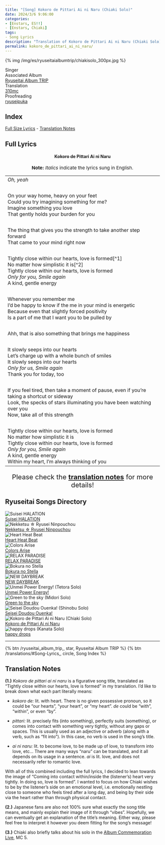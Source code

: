 ```yaml
---
title: "[Song] Kokoro de Pittari Ai ni Naru (Chiaki Solo)"
date: 2024/3/6 9:06:00
categories:
- [Enstars, ES!!]
- [Enstars, Chiaki]
tags:
- Song Lyrics
description: "Translation of Kokoro de Pittari Ai ni Naru (Chiaki Solo) Song Lyrics by 310mc. By Chiaki from the Ryuseitai Album TRIP."
permalink: kokoro_de_pittari_ai_ni_naru/
---
```


{% img /img/es/ryuseitaialbumtrip/chiakisolo_300px.jpg %}

<div class="three-wrapper" style="--storyColor:#965e7d;--storyColor-rgb:150,94,125;--storyColor-h:326.8;--storyColor-s: 23%;--storyColor-l:47.8%;">
    <div class="info-area">
        <div class="info">
            <div class="info-item characters">
                <div class="label">
                    Singer
                </div>
                <div class="value">
                <a href="/categories/Enstars/Chiaki" character="Chiaki"></a>
                </div>
            </div>
            <div class="info-item one">
                <div class="label">
                    Associated Album
                </div>
                <div class="value">
                    <a href="/ryuseitai_album_trip">Ryuseitai Album TRIP</a>
                </div>
            </div>
            <div class="info-item two">
                <div class="label">
                    Translation
                </div>
                <div class="value">
                    <a href="/about">310mc</a>
                </div>
            </div>
            <div class="info-item three">
                <div class="label">
                   Proofreading
                </div>
                <div class="value">
                    <a href="https://ryuseipuka.notion.site/proofed-by-ryuseipuka-020757643ea94baabea5e7d21f325a8b" target="_blank">ryuseipuka</a>
                </div>
            </div>
        </div>
    </div>
</div>

<!-- more -->

## Index
<a href="#Full-Lyrics">Full Size Lyrics</a> - <a href="#Translation-Notes">Translation Notes</a></p>

## Full Lyrics

<h4 style="text-align:center;">Kokoro de Pittari Ai ni Naru</h4>

<p style="text-align:center;font-size:15px;"><b>Note:</b> <em>Italics</em> indicate the lyrics sung in English.</p>

<table class="lyrics solo">
  <tr>
    <td>
      <em>Oh, yeah</em>
    </td>
  </tr>
  <tr>
    <td><br></td>
    <td><br></td>
  </tr>
  <tr>
    <td>
      On your way home, heavy on your feet
      <br>
      Could you try imagining something for me?
      <br>
      Imagine something you love
      <br>
      That gently holds your burden for you
    </td>
  </tr>
  <tr>
    <td><br></td>
    <td><br></td>
  </tr>
  <tr>
    <td>
      The thing that gives you the strength to take another step forward
      <br>
      That came to your mind right now
    </td>
  </tr>
  <tr>
    <td><br></td>
    <td><br></td>
  </tr>
  <tr>
    <td>
      Tightly close within our hearts, love is formed[^1]
      <br>
      No matter how simplistic it is[^2]
      <br>
      Tightly close within our hearts, love is formed
      <br>
      <em>Only for you, Smile again</em>
      <br>
      A kind, gentle energy
    </td>
  </tr>
  <tr>
    <td><br></td>
    <td><br></td>
  </tr>
  <tr>
    <td>
      Whenever you remember me
      <br>
      I’d be happy to know if the me in your mind is energetic
      <br>
      Because even that slightly forced positivity
      <br>
      Is a part of me that I want you to be pulled by
    </td>
  </tr>
  <tr>
    <td><br></td>
    <td><br></td>
  </tr>
  <tr>
    <td>
      Ahh, that is also something that brings me happiness
    </td>
  </tr>
  <tr>
    <td><br></td>
    <td><br></td>
  </tr>
   <tr>
    <td>
      It slowly seeps into our hearts
      <br>
      Let’s charge up with a whole bunch of smiles
      <br>
      It slowly seeps into our hearts
      <br>
      <em>Only for us, Smile again</em>
      <br>
      Thank you for today, too
    </td>
  </tr>
  <tr>
    <td><br></td>
    <td><br></td>
  </tr>
   <tr>
    <td>
      If you feel tired, then take a moment of pause, even if you’re taking a shortcut or sideway
      <br>
      Look, the specks of stars illuminating you have been watching over you
      <br>
      Now, take all of this strength
    </td>
  </tr>
  <tr>
    <td><br></td>
    <td><br></td>
  </tr>
   <tr>
    <td>
      Tightly close within our hearts, love is formed
      <br>
      No matter how simplistic it is
      <br>
      Tightly close within our hearts, love is formed
      <br>
      <em>Only for you, Smile again</em>
      <br>
      A kind, gentle energy
      <br>
      Within my heart, I’m always thinking of you
    </td>
  </tr>
</table>

<p style="text-align:center;font-size:22px;">Please check the <a href="#Translation-Notes"><b>translation notes</b></a> for more details!</p>

## Ryuseitai Songs Directory

<div class="stories">
  <div class="story">
      <div class="thumbimage">
          <img
              src="/img/es/songs/suiseihalation_300px.jpg"
              alt="Suisei HALATION"
          />
      </div>
      <a href="/suisei_HALATION" class="storyName" target="_blank">
          <span>Suisei HALATION</span>
          <span class="read"></span>
      </a>
  </div>
  <div class="story">
      <div class="thumbimage">
          <img
              src="/img/es/songs/nekketsuryuseininpouchou_300px.jpg"
              alt="Nekketsu ☆ Ryusei Ninpouchou"
          />
      </div>
      <a href="/nekketsu_ryusei_ninpouchou" class="storyName" target="_blank">
          <span>Nekketsu ☆ Ryusei Ninpouchou</span>
          <span class="read"></span>
      </a>
  </div>
  <div class="story">
      <div class="thumbimage">
          <img
              src="/img/es/songs/heartheatbeat_300px.jpg"
              alt="Heart Heat Beat"
          />
      </div>
      <a href="/heart_heat_beat" class="storyName" target="_blank">
          <span>Heart Heat Beat</span>
          <span class="read"></span>
      </a>
  </div>
  <div class="story">
      <div class="thumbimage">
          <img
              src="/img/es/songs/colorsarise_300px.jpg"
              alt="Colors Arise"
          />
      </div>
      <a href="/colors_arise" class="storyName" target="_blank">
          <span>Colors Arise</span>
          <span class="read"></span>
      </a>
  </div>
  <div class="story">
      <div class="thumbimage">
          <img
              src="/img/es/songs/relaxparadise_300px.jpg"
              alt="RELAX PARADISE"
          />
      </div>
      <a href="/RELAX_PARADISE" class="storyName" target="_blank">
          <span>RELAX PARADISE</span>
          <span class="read"></span>
      </a>
  </div>
  <div class="story">
      <div class="thumbimage">
          <img
              src="/img/es/songs/bokuranostella_300px.jpg"
              alt="Bokura no Stella"
          />
      </div>
      <a href="/bokura_no_stella" class="storyName" target="_blank">
          <span>Bokura no Stella</span>
          <span class="read"></span>
      </a>
  </div>
  <div class="story">
      <div class="thumbimage">
          <img
              src="/img/es/ryuseitaialbumtrip/ryuseitaialbumtrip_300px.jpg"
              alt="NEW DAYBREAK"
          />
      </div>
      <a href="/NEW_DAYBREAK" class="storyName" target="_blank">
          <span>NEW DAYBREAK</span>
          <span class="read"></span>
      </a>
  </div>
  <div class="story">
      <div class="thumbimage">
          <img
              src="/img/es/ryuseitaialbumtrip/tetorasolo_300px.jpg"
              alt="Unmei Power Energy! (Tetora Solo)"
          />
      </div>
      <a href="/unmei_power_energy" class="storyName" target="_blank">
          <span>Unmei Power Energy!</span>
          <span class="read"></span>
      </a>
  </div>
  <div class="story">
      <div class="thumbimage">
          <img
              src="/img/es/ryuseitaialbumtrip/midorisolo_300px.jpg"
              alt="Green to the sky (Midori Solo)"
          />
      </div>
      <a href="/green_to_the_sky" class="storyName" target="_blank">
          <span>Green to the sky</span>
          <span class="read"></span>
      </a>
  </div>
  <div class="story">
      <div class="thumbimage">
          <img
              src="/img/es/ryuseitaialbumtrip/shinobusolo_300px.jpg"
              alt="Seisei Doudou Ouenka! (Shinobu Solo)"
          />
      </div>
      <a href="/seisei_doudou_ouenka" class="storyName" target="_blank">
          <span>Seisei Doudou Ouenka!</span>
          <span class="read"></span>
      </a>
  </div>
  <div class="story">
      <div class="thumbimage">
          <img
              src="/img/es/ryuseitaialbumtrip/chiakisolo_300px.jpg"
              alt="Kokoro de Pittari Ai ni Naru (Chiaki Solo)"
          />
      </div>
      <a href="/kokoro_de_pittari_ai_ni_naru" class="storyName" target="_blank">
          <span>Kokoro de Pittari Ai ni Naru</span>
          <span class="read"></span>
      </a>
  </div>
  <div class="story">
      <div class="thumbimage">
          <img
              src="/img/es/ryuseitaialbumtrip/kanatasolo_300px.jpg"
              alt="happy drops (Kanata Solo)"
          />
      </div>
      <a href="/happy_drops" class="storyName" target="_blank">
          <span>happy drops</span>
          <span class="read"></span>
      </a>
  </div>
</div>

<hr>

<div toc>
{% btn /ryuseitai_album_trip,, star, Ryuseitai Album TRIP %}
{% btn /translations/#Song-Lyrics,, circle, Song Index %}
</div>

## Translation Notes 

<b>(1.)</b> <em>Kokoro de pittari ai ni naru</em> is a figurative song title, translated as “Tightly close within our hearts, love is formed” in my translation. I’d like to break down what each part literally means:

- <em>kokoro de:</em> lit. with heart. There is no given possessive pronoun, so it could be “our hearts”, “your heart”, or “my heart”. <em>de</em> could be “with”, “within”, or even “by”.

- <em>pittari:</em> lit. precisely fits (into something), perfectly suits (something), or comes into contact with something very tightly, without any gaps or spaces. This is usually used as an adjective or adverb (along with a verb, such as “fit into”). In this case, no verb is used in the song’s title. 

- <em>ai ni naru:</em> lit. to become love, to be made up of love, to transform into love, etc… There are many ways “naru” can be translated, and it all depends on its usage in a sentence. <em>ai</em> is lit. love, and does not necessarily refer to romantic love.

With all of this combined including the full lyrics, I decided to lean towards the image of “Coming into contact within/inside the (listener’s) heart very tightly. In doing so, love is formed”. I wanted to focus on how Chiaki wishes to be by the listener’s side on an emotional level, i.e. emotionally nestling close to someone who feels tired after a long day, and being by their side via the heart rather than through physical contact.

<b>(2.)</b> Japanese fans are also not 100% sure what exactly the song title means, and mainly explain their image of it through “vibes”. Hopefully, we can eventually get an explanation of the title’s meaning. Either way, please feel free to interpret it however you deem fitting for the song’s message!

<b>(3.)</b> Chiaki also briefly talks about his solo in the <a href="/ryuseitai_album_trip/#MC-5" target="_blank">Album Commemoration Live</a>, MC 5.

[^1]: I recommend reading the <a href="#Translation-Notes">translation notes</a> for a complete explanation of what these lyrics mean.
[^2]: “Simplistic” here is <em>sasayaka</em> (lit. modest, meagre), which also refers to something that doesn’t have much to it except for its form. It’s a word that can be used to humble oneself like “It’s a simple present,” etc.